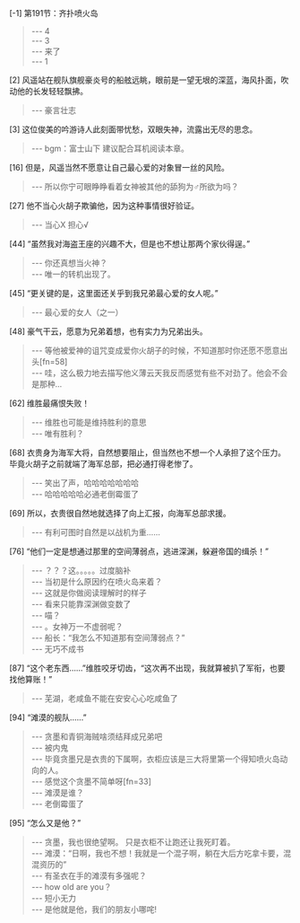 
[-1] 第191节：齐扑喷火岛
>--- 4<br>
>--- 3<br>
>--- 来了<br>
>--- 1<br>

[2] 风遥站在舰队旗舰豪炎号的船舷远眺，眼前是一望无垠的深蓝，海风扑面，吹动他的长发轻轻飘拂。
>--- 豪言壮志<br>

[3] 这位俊美的吟游诗人此刻面带忧愁，双眼失神，流露出无尽的思念。
>--- bgm：富士山下
建议配合耳机阅读本章。<br>

[16] 但是，风遥当然不愿意让自己最心爱的对象冒一丝的风险。
>--- 所以你宁可眼睁睁看着女神被其他的舔狗为♂所欲为吗？<br>

[27] 他不当心火胡子欺骗他，因为这种事情很好验证。
>--- 当心X
担心√<br>

[44] “虽然我对海盗王座的兴趣不大，但是也不想让那两个家伙得逞。”
>--- 你还真想当火神？<br>
>--- 唯一的转机出现了。<br>

[45] “更关键的是，这里面还关乎到我兄弟最心爱的女人呢。”
>--- 最心爱的女人（之一）<br>

[48] 豪气干云，愿意为兄弟着想，也有实力为兄弟出头。
>--- 等他被爱神的诅咒变成爱你火胡子的时候，不知道那时你还愿不愿意出 头[fn=58]<br>
>--- 哇，这么极力地去描写他义薄云天我反而感觉有些不对劲了。他会不会是那种...<br>

[62] 维胜最痛恨失败！
>--- 维胜也可能是维持胜利的意思<br>
>--- 唯有胜利？<br>

[68] 衣贵身为海军大将，自然想要阻止，但当然也不想一个人承担了这个压力。毕竟火胡子之前就端了海军总部，把必通打得老惨了。
>--- 笑出了声，哈哈哈哈哈哈哈<br>
>--- 哈哈哈哈哈必通老倒霉蛋了<br>

[69] 所以，衣贵很自然地就选择了向上汇报，向海军总部求援。
>--- 有利可图时自然是以战机为重……<br>

[76] “他们一定是想通过那里的空间薄弱点，逃进深渊，躲避帝国的缉杀！”
>--- ？？？这。。。。。过度脑补<br>
>--- 当初是什么原因约在喷火岛来着？<br>
>--- 这就是你做阅读理解时的样子<br>
>--- 看来只能靠深渊做变数了<br>
>--- 喵？<br>
>--- 。女神万一不虚弱呢？<br>
>--- 船长：“我怎么不知道那有空间薄弱点？”<br>
>--- 无巧不成书<br>

[87] “这个老东西……”维胜咬牙切齿，“这次再不出现，我就算被扒了军衔，也要找他算账！”
>--- 芜湖，老咸鱼不能在安安心心吃咸鱼了<br>

[94] “滩漠的舰队……”
>--- 贪墨和青铜海贼啥须结拜成兄弟吧<br>
>--- 被内鬼<br>
>--- 毕竟贪墨兄是衣贵的下属啊，衣柜应该是三大将里第一个得知喷火岛动向的人。<br>
>--- 感觉这个贪墨不简单呀[fn=33]<br>
>--- 滩漠是谁？<br>
>--- 老倒霉蛋了<br>

[95] “怎么又是他？”
>--- 贪墨，我也很绝望啊。
只是衣柜不让跑还让我死盯着。<br>
>--- 滩漠：“日啊，我也不想！我就是一个混子啊，躺在大后方吃拿卡要，混混资历的”<br>
>--- 有圣衣在手的滩漠有多强呢？<br>
>--- how old are you？<br>
>--- 短小无力<br>
>--- 是他就是他，我们的朋友小哪咤!<br>
